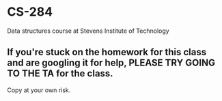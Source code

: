 # CS-284
Data structures course at Stevens Institute of Technology
## If you're stuck on the homework for this class and are googling it for help, PLEASE TRY GOING TO THE TA for the class.
Copy at your own risk. 
